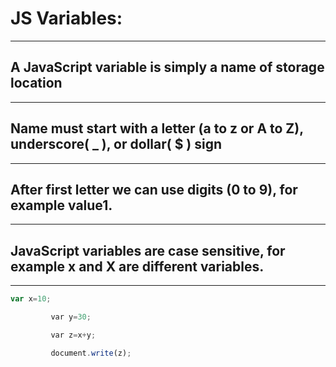 # JS Variables:
---
## A JavaScript variable is simply a name of storage location
---
## Name must start with a letter (a to z or A to Z), underscore( _ ), or dollar( $ ) sign
---
## After first letter we can use digits (0 to 9), for example value1.
---
## JavaScript variables are case sensitive, for example x and X are different variables.
---


```js
var x=10;

         var y=30;

         var z=x+y;

         document.write(z);

```